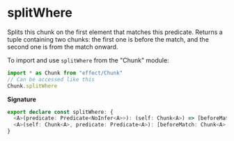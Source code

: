 # splitWhere

Splits this chunk on the first element that matches this predicate.
Returns a tuple containing two chunks: the first one is before the match, and the second one is from the match onward.

To import and use `splitWhere` from the "Chunk" module:

```ts
import * as Chunk from "effect/Chunk"
// Can be accessed like this
Chunk.splitWhere
```

**Signature**

```ts
export declare const splitWhere: {
  <A>(predicate: Predicate<NoInfer<A>>): (self: Chunk<A>) => [beforeMatch: Chunk<A>, fromMatch: Chunk<A>]
  <A>(self: Chunk<A>, predicate: Predicate<A>): [beforeMatch: Chunk<A>, fromMatch: Chunk<A>]
}
```
